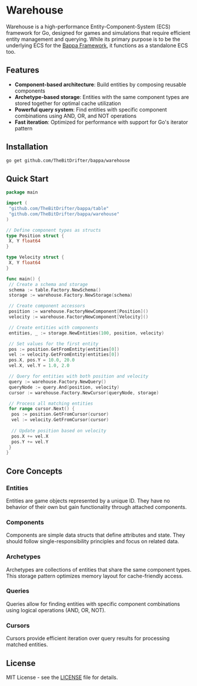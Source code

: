 # Warehouse

Warehouse is a high-performance Entity-Component-System (ECS) framework for Go, designed for games and simulations that require efficient entity management and querying.
While its primary purpose is to be the underlying ECS for the [Bappa Framework](https://dl43t3h5ccph3.cloudfront.net/), it functions as a standalone ECS too.

## Features

- **Component-based architecture**: Build entities by composing reusable components
- **Archetype-based storage**: Entities with the same component types are stored together for optimal cache utilization
- **Powerful query system**: Find entities with specific component combinations using AND, OR, and NOT operations
- **Fast iteration**: Optimized for performance with support for Go's iterator pattern

## Installation

```bash
go get github.com/TheBitDrifter/bappa/warehouse
```

## Quick Start

```go
package main

import (
 "github.com/TheBitDrifter/bappa/table"
 "github.com/TheBitDrifter/bappa/warehouse"
)

// Define component types as structs
type Position struct {
 X, Y float64
}

type Velocity struct {
 X, Y float64
}

func main() {
 // Create a schema and storage
 schema := table.Factory.NewSchema()
 storage := warehouse.Factory.NewStorage(schema)

 // Create component accessors
 position := warehouse.FactoryNewComponent[Position]()
 velocity := warehouse.FactoryNewComponent[Velocity]()

 // Create entities with components
 entities, _ := storage.NewEntities(100, position, velocity)

 // Set values for the first entity
 pos := position.GetFromEntity(entities[0])
 vel := velocity.GetFromEntity(entities[0])
 pos.X, pos.Y = 10.0, 20.0
 vel.X, vel.Y = 1.0, 2.0

 // Query for entities with both position and velocity
 query := warehouse.Factory.NewQuery()
 queryNode := query.And(position, velocity)
 cursor := warehouse.Factory.NewCursor(queryNode, storage)

 // Process all matching entities
 for range cursor.Next() {
  pos := position.GetFromCursor(cursor)
  vel := velocity.GetFromCursor(cursor)
  
  // Update position based on velocity
  pos.X += vel.X
  pos.Y += vel.Y
 }
}
```

## Core Concepts

### Entities

Entities are game objects represented by a unique ID. They have no behavior of their own but gain functionality through attached components.

### Components

Components are simple data structs that define attributes and state. They should follow single-responsibility principles and focus on related data.

### Archetypes

Archetypes are collections of entities that share the same component types. This storage pattern optimizes memory layout for cache-friendly access.

### Queries

Queries allow for finding entities with specific component combinations using logical operations (AND, OR, NOT).

### Cursors

Cursors provide efficient iteration over query results for processing matched entities.

## License

MIT License - see the [LICENSE](LICENSE) file for details.
